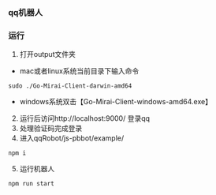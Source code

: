 ### qq机器人

### 运行

1. 打开output文件夹

* mac或者linux系统当前目录下输入命令

```shell
sudo ./Go-Mirai-Client-darwin-amd64
```

* windows系统双击【Go-Mirai-Client-windows-amd64.exe】

2. 运行后访问http://localhost:9000/  登录qq
3. 处理验证码完成登录
4. 进入qqRobot/js-pbbot/example/

```shell
npm i
```

5. 运行机器人

``` shell
npm run start
```

